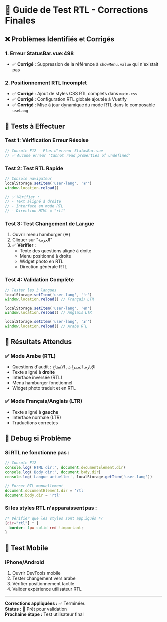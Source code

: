 # 🔧 Guide de Test RTL - Corrections Finales

## ❌ **Problèmes Identifiés et Corrigés**

### 1. **Erreur StatusBar.vue:498**
- ✅ **Corrigé** : Suppression de la référence à `showMenu.value` qui n'existait pas

### 2. **Positionnement RTL Incomplet**
- ✅ **Corrigé** : Ajout de styles CSS RTL complets dans `main.css`
- ✅ **Corrigé** : Configuration RTL globale ajoutée à Vuetify
- ✅ **Corrigé** : Mise à jour dynamique du mode RTL dans le composable `useLang`

## 🧪 **Tests à Effectuer**

### Test 1: Vérification Erreur Résolue
```javascript
// Console F12 - Plus d'erreur StatusBar.vue
// ✅ Aucune erreur "Cannot read properties of undefined"
```

### Test 2: Test RTL Rapide
```javascript
// Console navigateur
localStorage.setItem('user-lang', 'ar')
window.location.reload()

// ✅ Vérifier :
// - Text aligné à droite
// - Interface en mode RTL
// - Direction HTML = "rtl"
```

### Test 3: Test Changement de Langue
1. Ouvrir menu hamburger (☰)
2. Cliquer sur "العربية"
3. ✅ **Vérifier** :
   - Texte des questions aligné à droite
   - Menu positionné à droite
   - Widget photo en RTL
   - Direction générale RTL

### Test 4: Validation Complète
```javascript
// Tester les 3 langues
localStorage.setItem('user-lang', 'fr')
window.location.reload() // Français LTR

localStorage.setItem('user-lang', 'en')  
window.location.reload() // Anglais LTR

localStorage.setItem('user-lang', 'ar')
window.location.reload() // Arabe RTL
```

## 🎯 **Résultats Attendus**

### ✅ **Mode Arabe (RTL)**
- Questions d'audit : الإنارة, الممرات, الانفتاح
- Texte aligné à **droite**
- Interface inversée (RTL)
- Menu hamburger fonctionnel
- Widget photo traduit et en RTL

### ✅ **Mode Français/Anglais (LTR)**
- Texte aligné à **gauche**
- Interface normale (LTR)
- Traductions correctes

## 🚨 **Debug si Problème**

### Si RTL ne fonctionne pas :
```javascript
// Console F12
console.log('HTML dir:', document.documentElement.dir)
console.log('Body dir:', document.body.dir)
console.log('Langue actuelle:', localStorage.getItem('user-lang'))

// Forcer RTL manuellement
document.documentElement.dir = 'rtl'
document.body.dir = 'rtl'
```

### Si les styles RTL n'apparaissent pas :
```css
/* Vérifier que les styles sont appliqués */
[dir="rtl"] * { 
  border: 1px solid red !important; 
}
```

## 📱 **Test Mobile**

### iPhone/Android
1. Ouvrir DevTools mobile
2. Tester changement vers arabe
3. Vérifier positionnement tactile
4. Valider expérience utilisateur RTL

---

**Corrections appliquées :** ✅ Terminées  
**Status :** 🔄 Prêt pour validation  
**Prochaine étape :** Test utilisateur final
